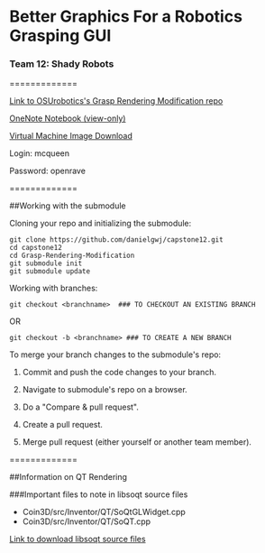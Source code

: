 # Better Graphics For a Robotics Grasping GUI
### Team 12: Shady Robots ###
=============

[Link to OSUrobotics's Grasp Rendering Modification repo](https://github.com/OSUrobotics/Grasp-Rendering-Modification)

[OneNote Notebook (view-only)](https://1drv.ms/u/s!Av4EOp0PXBcCjGQ96cSX6slmyb54)

[Virtual Machine Image Download](https://drive.google.com/open?id=0BzM4_ayQHUjNUEUyVmlIanl4bVk)

Login: mcqueen

Password: openrave

=============

##Working with the submodule

Cloning your repo and initializing the submodule:
```
git clone https://github.com/danielgwj/capstone12.git
cd capstone12
cd Grasp-Rendering-Modification
git submodule init
git submodule update
```

Working with branches:
```
git checkout <branchname>  ### TO CHECKOUT AN EXISTING BRANCH
```
OR
```
git checkout -b <branchname> ### TO CREATE A NEW BRANCH
```


To merge your branch changes to the submodule's repo:

1. Commit and push the code changes to your branch.

2. Navigate to submodule's repo on a browser.

3. Do a "Compare & pull request".

4. Create a pull request.

5. Merge pull request (either yourself or another team member).

=============

##Information on QT Rendering

###Important files to note in libsoqt source files
- Coin3D/src/Inventor/QT/SoQtGLWidget.cpp
- Coin3D/src/Inventor/QT/SoQT.cpp

[Link to download libsoqt source files](http://packages.ubuntu.com/trusty/libsoqt-dev-common)
